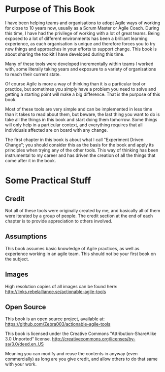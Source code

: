 # Purpose of This Book

I have been helping teams and organisations to adopt Agile ways of working for close to 10 years now, usually as a Scrum Master or Agile Coach. During this time, I have had the privilege of working with a lot of great teams. Being exposed to a lot of different environments has been a brilliant learning experience, as each organisation is unique and therefore forces you to try new things and approaches in your efforts to support change. This book is about sharing the toolkit I have developed during this time.

Many of these tools were developed incrementally within teams I worked with, some literally taking years and exposure to a variety of organisations to reach their current state.

Of course Agile is more a way of thinking than it is a particular tool or practice, but sometimes you simply have a problem you need to solve and getting a starting point will make a big difference. That is the purpose of this book.

Most of these tools are very simple and can be implemented in less time than it takes to read about them, but beware, the last thing you want to do is take all the things in this book and start doing them tomorrow. Some things will only help in a particular context, and everything requires that all individuals affected are on board with any change.

The first chapter in this book is about what I call "Experiment Driven Change"; you should consider this as the basis for the book and apply its principles when trying any of the other tools. This way of thinking has been instrumental to my career and has driven the creation of all the things that come after it in the book.

# Some Practical Stuff

## Credit
Not all of these tools were originally created by me, and basically all of them were iterated by a group of people. The credit section at the end of each chapter is to provide appreciation to others involved.

## Assumptions
This book assumes basic knowledge of Agile practices, as well as experience working in an agile team. This should not be your first book on the subject.

## Images
High resolution copies of all images can be found here: <http://links.rebelalliance.se/actionable-agile-tools>

## Open Source
This book is an open source project, available at: <https://github.com/Zebra003/actionable-agile-tools>

This book is licensed under the Creative Commons "Attribution-ShareAlike 3.0 Unported" license. <http://creativecommons.org/licenses/by-sa/3.0/deed.en_US>

Meaning you can modify and reuse the contents in anyway (even commercially) as long are you give credit, and allow others to do that same with your work.
